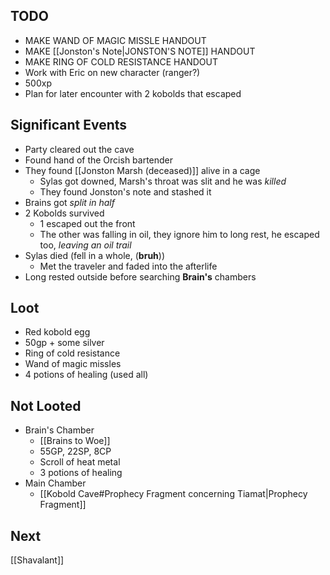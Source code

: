 ## TODO
- MAKE WAND OF MAGIC MISSLE HANDOUT
- MAKE [[Jonston's Note|JONSTON'S NOTE]] HANDOUT
- MAKE RING OF COLD RESISTANCE HANDOUT
- Work with Eric on new character (ranger?)
- 500xp  
- Plan for later encounter with 2 kobolds that escaped
## Significant Events
- Party cleared out the cave
- Found hand of the Orcish bartender
-  They found [[Jonston Marsh (deceased)]] alive in a cage
	- Sylas got downed, Marsh's throat was slit and he was *killed*
	- They found Jonston's note and stashed it
- Brains got *split in half*
- 2 Kobolds survived
	- 1 escaped out the front
	- The other was falling in oil, they ignore him to long rest, he escaped too, *leaving an oil trail*
- Sylas died (fell in a whole, (**bruh**))
	- Met the traveler and faded into the afterlife
- Long rested outside before searching **Brain's** chambers
## Loot
- Red kobold egg
- 50gp + some silver
- Ring of cold resistance
- Wand of magic missles
- 4 potions of healing (used all)

## Not Looted
- Brain's Chamber
	- [[Brains to Woe]]
	- 55GP, 22SP, 8CP
	- Scroll of heat metal
	- 3 potions of healing
- Main Chamber
	- [[Kobold Cave#Prophecy Fragment concerning Tiamat|Prophecy Fragment]]

## Next
[[Shavalant]]